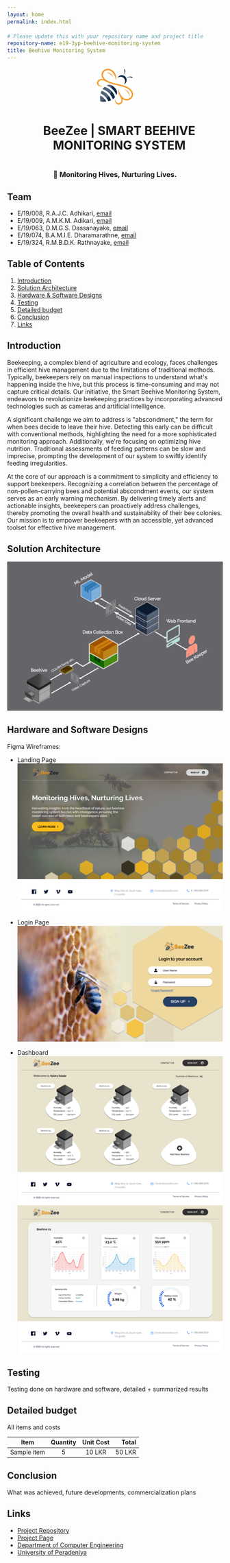 ```yaml
---
layout: home
permalink: index.html

# Please update this with your repository name and project title
repository-name: e19-3yp-beehive-monitoring-system
title: Beehive Monitoring System
---
```



<div align="center">
  <img src="images/BeeZee Logo.png" alt="PeraSwarm Modular Robot Logo" width="100">
  <h1 style="display: inline-block; margin-left: 20px;">BeeZee | SMART BEEHIVE MONITORING SYSTEM</h1>
  <h3>🐝 Monitoring Hives, Nurturing Lives.</h3>
</div>



## Team
-  E/19/008, R.A.J.C. Adhikari, [email](mailto:e19008@eng.pdn.ac.lk)
-  E/19/009, A.M.K.M. Adikari, [email](mailto:e19009@eng.pdn.ac.lk)
-  E/19/063, D.M.G.S. Dassanayake, [email](mailto:e19063@eng.pdn.ac.lk)
-  E/19/074, B.A.M.I.E. Dharamarathne, [email](mailto:e19074@eng.pdn.ac.lk)
-  E/19/324, R.M.B.D.K. Rathnayake, [email](mailto:e19324@eng.pdn.ac.lk)

<!-- Image (photo/drawing of the final hardware) should be here -->

<!-- This is a sample image, to show how to add images to your page. To learn more options, please refer [this](https://projects.ce.pdn.ac.lk/docs/faq/how-to-add-an-image/) -->

<!-- ![Sample Image](./images/sample.png) -->

## Table of Contents
1. [Introduction](#introduction)
2. [Solution Architecture](#solution-architecture )
3. [Hardware & Software Designs](#hardware-and-software-designs)
4. [Testing](#testing)
5. [Detailed budget](#detailed-budget)
6. [Conclusion](#conclusion)
7. [Links](#links)

## Introduction

Beekeeping, a complex blend of agriculture and ecology, faces challenges in efficient hive management due to the limitations of traditional methods. Typically, beekeepers rely on manual inspections to understand what's happening inside the hive, but this process is time-consuming and may not capture critical details. Our initiative, the Smart Beehive Monitoring System, endeavors to revolutionize beekeeping practices by incorporating advanced technologies such as cameras and artificial intelligence.

A significant challenge we aim to address is "abscondment," the term for when bees decide to leave their hive. Detecting this early can be difficult with conventional methods, highlighting the need for a more sophisticated monitoring approach. Additionally, we're focusing on optimizing hive nutrition. Traditional assessments of feeding patterns can be slow and imprecise, prompting the development of our system to swiftly identify feeding irregularities.

At the core of our approach is a commitment to simplicity and efficiency to support beekeepers. Recognizing a correlation between the percentage of non-pollen-carrying bees and potential abscondment events, our system serves as an early warning mechanism. By delivering timely alerts and actionable insights, beekeepers can proactively address challenges, thereby promoting the overall health and sustainability of their bee colonies. Our mission is to empower beekeepers with an accessible, yet advanced toolset for effective hive management.


## Solution Architecture

<img src="images/Solution Architecture2.png" style="background-colour:#2e3136" alt="High Level Architecture">

## Hardware and Software Designs

Figma Wireframes:
- Landing Page
  <img src="images/Landing-Page.png" alt="Landing Page">

- Login Page
  <img src="images/Login-Page.png" alt="Login Page">

- Dashboard
  <img src="images/Dashboard.png" alt="Dashboard">
  <img src="images/Dashboard-02.png" alt="Dashboard">


## Testing

Testing done on hardware and software, detailed + summarized results

## Detailed budget

All items and costs

| Item          | Quantity  | Unit Cost  | Total  |
| ------------- |:---------:|:----------:|-------:|
| Sample item   | 5         | 10 LKR     | 50 LKR |

## Conclusion

What was achieved, future developments, commercialization plans

## Links

- [Project Repository](https://github.com/cepdnaclk/e19-3yp-beehive-monitoring-system)
- [Project Page](https://cepdnaclk.github.io/e19-3yp-beehive-monitoring-system)
- [Department of Computer Engineering](http://www.ce.pdn.ac.lk/)
- [University of Peradeniya](https://eng.pdn.ac.lk/)

[//]: # (Please refer this to learn more about Markdown syntax)
[//]: # (https://github.com/adam-p/markdown-here/wiki/Markdown-Cheatsheet)

